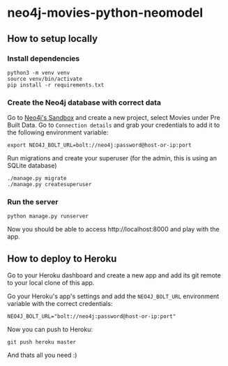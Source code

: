 # neo4j-movies-python-neomodel

## How to setup locally

### Install dependencies

```shell
python3 -m venv venv
source venv/bin/activate
pip install -r requirements.txt
```

### Create the Neo4j database with correct data

Go to [Neo4j's Sandbox](https://sandbox.neo4j.com/) and create a new project, select Movies under Pre Built Data. Go to `Connection details` and grab your credentials to add it to the following environment variable:

```shell
export NEO4J_BOLT_URL=bolt://neo4j:password@host-or-ip:port
```

Run migrations and create your superuser (for the admin, this is using an SQLite database)

```
./manage.py migrate
./manage.py createsuperuser
```

### Run the server

```shell
python manage.py runserver
```

Now you should be able to access http://localhost:8000 and play with the app.

## How to deploy to Heroku

Go to your Heroku dashboard and create a new app and add its git remote to your local clone of this app.

Go your Heroku's app's settings and add the `NEO4J_BOLT_URL` environment variable with the correct credentials:

```NEO4J_BOLT_URL="bolt://neo4j:password@host-or-ip:port"```

Now you can push to Heroku:

```shell
git push heroku master
```

And thats all you need :)
